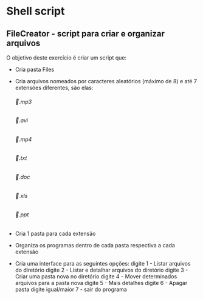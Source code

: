# Shell script

## FileCreator - script para criar e organizar arquivos

 

O objetivo deste exercício é criar um script que:

- Cria pasta Files

- Cria arquivos nomeados por caracteres aleatórios (máximo de 8) e até 7 extensões diferentes, são elas: 

  ###### 📍.mp3

  ###### 📍.avi

  ###### 📍.mp4

  ###### 📍.txt

  ###### 📍.doc

  ###### 📍.xls

  ###### 📍.ppt

- Cria 1 pasta para cada extensão

- Organiza os programas dentro de cada pasta respectiva a cada extensão

- Cria uma interface para as seguintes opções:
  digite 1 - Listar arquivos do diretório
  digite 2 - Listar e detalhar arquivos do diretório
  digite 3 - Criar uma pasta nova no diretório
  digite 4 - Mover determinados arquivos para a pasta nova
  digite 5 - Mais detalhes
  digite 6 - Apagar pasta
  digite igual/maior 7 - sair do programa

